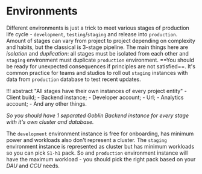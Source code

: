 # Environments

Different environments is just a trick to meet various stages of production life cycle - `development`, `testing`/`staging` and release into `production`. Amount of stages can vary from project to project depending on complexity and habits, but the classical is 3-stage pipeline. The main things here are _isolation_ and _duplication_: all stages must be isolated from each other and `staging` environment must duplicate `production` environment. ==You should be ready for unexpected consequences if principles are not satisfied==. It's common practice for teams and studios to roll out `staging` instances with data from `production` database to test recent updates.

!!! abstract "All stages have their own instances of every project entity"
    - Client build;
    - Backend instance;
    - Developer account;
    - Url;
    - Analytics account;
    - And any other things.

_So you should have 1 separated Goblin Backend instance for every stage with it's own cluster and database._

The `development` environment instance is free for onboarding, has minimum power and workloads also don't represent a cluster. The `staging` environment instance is represented as cluster but has minimum workloads so you can pick `S1-h1` pack. So and `production` environment instance will have the maximum workload - you should pick the right pack based on your _DAU_ and _CCU_ needs.